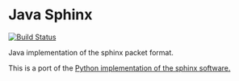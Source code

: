 Java Sphinx
===========
[![Build Status](https://travis-ci.org/rsoultanaev/java-sphinx-client.svg?branch=master)](https://travis-ci.org/rsoultanaev/java-sphinx-client)

Java implementation of the sphinx packet format.

This is a port of the [Python implementation of the sphinx software.](https://github.com/UCL-InfoSec/sphinx)
